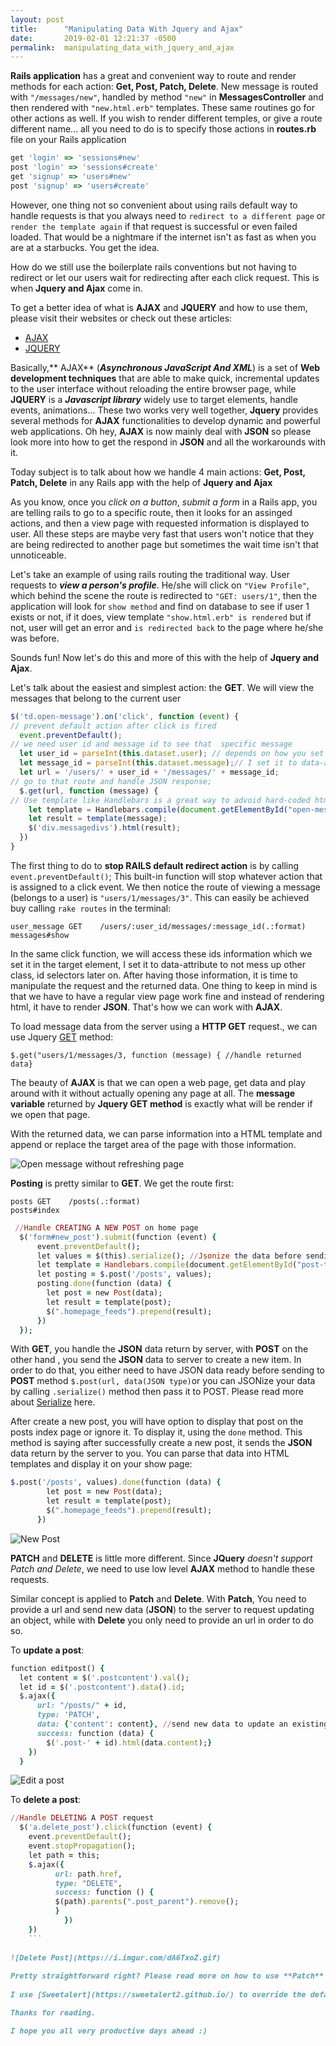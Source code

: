 ```yaml
---
layout: post
title:      "Manipulating Data With Jquery and Ajax"
date:       2019-02-01 12:21:37 -0500
permalink:  manipulating_data_with_jquery_and_ajax
---
```



**Rails application** has a great and convenient way to route and render methods for each action: **Get, Post, Patch, Delete**. New message is routed with `"/messages/new"`, handled by method `"new"` in **MessagesController** and then rendered with `"new.html.erb"` templates. These same routines go for other actions as well. If you wish to render different temples, or give a route different name... all you need to do is to specify those actions in **routes.rb** file on your Rails application

```ruby
get 'login' => 'sessions#new'
post 'login' => 'sessions#create'
get 'signup' => 'users#new'
post 'signup' => 'users#create'
```	
	
However, one thing not so convenient about using rails default way to handle requests is that you always need to `redirect to a different page` or `render the template again` if that request is successful or even failed loaded. That would be a nightmare if  the internet isn't as fast as when you are at a starbucks. You get the idea. 

How do we still use the boilerplate rails conventions but not having to redirect or let our users wait for redirecting after each click request. This is when **Jquery and Ajax** come in.


To get a better idea of what is **AJAX** and **JQUERY** and how to use them, please visit their websites or check out these articles:

* [AJAX](https://developer.mozilla.org/en-US/docs/Web/Guide/AJAX)
* [JQUERY](https://jquery.com/)

Basically,** AJAX** (***Asynchronous JavaScript And XML***) is a set of **Web development techniques** that are able to make quick, incremental updates to the user interface without reloading the entire browser page, while **JQUERY** is a ***Javascript library*** widely use to target elements, handle events, animations... These two works very well together, **Jquery** provides several methods for **AJAX** functionalities to develop dynamic and powerful web applications. Oh hey, **AJAX** is now mainly deal with **JSON** so please look more into how to get the respond in **JSON** and all the workarounds with it.

Today subject is to talk about how we handle 4 main actions: **Get, Post, Patch, Delete** in any Rails app with the help of **Jquery and Ajax**


As you know, once you *click on a button*, *submit a form* in a Rails app, you are telling rails to go to a specific route, then it looks for an assinged actions, and then a view page with requested information is displayed to user. All these steps are maybe very fast that users won't notice that they are being redirected to another page but sometimes the wait time isn't that unnoticeable. 

Let's take an example of using rails routing the traditional way. User requests to ***view a person's profile***. He/she will click on `"View Profile"`, which behind the scene the route is redirected to `"GET: users/1"`, then the application will look for `show method` and find on database to see if user 1 exists or not, if it does, view template `"show.html.erb" is rendered` but if not, user will get an error and `is redirected back` to the page where he/she was before. 


Sounds fun! Now let's do this and more of this with the help of **Jquery and Ajax**. 

Let's talk about the easiest and simplest action: the **GET**. We will view the messages that belong to the current user

```javascript
$('td.open-message').on('click', function (event) {
// prevent default action after click is fired
  event.preventDefault();
// we need user id and message id to see that  specific message
  let user_id = parseInt(this.dataset.user); // depends on how you set these information
  let message_id = parseInt(this.dataset.message);// I set it to data-attribute to not mess up with css and id targets
  let url = '/users/' + user_id + '/messages/' + message_id;
// go to that route and handle JSON response;
  $.get(url, function (message) {
// Use template like Handlebars is a great way to advoid hard-coded html chunk of code.
    let template = Handlebars.compile(document.getElementById("open-message-template").innerHTML);
    let result = template(message);
    $('div.messagedivs').html(result);
  })
}
```

The first thing to do to **stop RAILS default redirect action** is by calling `event.preventDefault()`; This built-in function will stop whatever action that is assigned to a click event. We then notice the route of viewing a message (belongs to a user) is `"users/1/messages/3"`. This can easily be achieved buy calling `rake routes` in the terminal:

`user_message GET    /users/:user_id/messages/:message_id(.:format)                                messages#show`

In the same click function, we will access these ids information which we set it in the target element, I set it to data-attribute to not mess up other class, id selectors later on. After having those information, it is time to manipulate the request and the returned data. One thing to keep in mind is that we have to have a regular view page work fine and instead of rendering html, it have to render **JSON**. That's how we can work with **AJAX**.

To load message data from the server using a **HTTP GET** request., we can use Jquery [GET](https://api.jquery.com/jquery.get/) method:

`$.get("users/1/messages/3, function (message) { //handle returned data}`


The beauty of **AJAX** is that we can open a web page, get data and play around with it without actually opening any page at all. The **message variable** returned by **Jquery GET method** is exactly what will be render if we open that page.

With the returned data, we can parse information into a HTML template and append or replace the target area of the page with those information. 

![Open message without refreshing page](https://i.imgur.com/ctdmCqE.gif)


**Posting** is pretty similar to **GET**. We get the route first:

`posts GET    /posts(.:format)                                            posts#index`

```ruby
 //Handle CREATING A NEW POST on home page
  $('form#new_post').submit(function (event) {
      event.preventDefault();
      let values = $(this).serialize(); //Jsonize the data before sending it to POST method
      let template = Handlebars.compile(document.getElementById("post-template").innerHTML)
      let posting = $.post('/posts', values);
      posting.done(function (data) {
        let post = new Post(data);
        let result = template(post);
        $(".homepage_feeds").prepend(result);
      })
  });
```

With **GET**, you handle the **JSON** data return by server, with **POST** on the other hand , you send the **JSON** data to server to create a new item. In order to do that, you either need to have JSON data ready before sending to **POST** method `$.post(url, data(JSON type)`or you can JSONize your data by calling `.serialize()` method then pass it to POST.  Please read more about [Serialize](https://api.jquery.com/serialize/) here. 

After create a new post, you will have option to display that post on the posts index page or ignore it. To display it, using the `done` method. This method is saying after successfully create a new post,  it sends the **JSON** data return by the server to you. You can parse that data into HTML templates and display it on your show page: 

```ruby
$.post('/posts', values).done(function (data) {
        let post = new Post(data);
        let result = template(post);
        $(".homepage_feeds").prepend(result);
      })
```

![New Post](https://i.imgur.com/gMskqBQ.gif)

**PATCH** and **DELETE** is little more different. Since **JQuery** *doesn't support Patch and Delete*, we need to use low level **AJAX** method to handle these requests.

Similar concept is applied to **Patch** and **Delete**. With **Patch**, You need to provide a url and send new data (**JSON**) to the server to request updating an object, while with **Delete** you only need to provide an url in order to do so.

To **update a post**:

```ruby
function editpost() {
  let content = $('.postcontent').val();
  let id = $('.postcontent').data().id;
  $.ajax({
      url: "/posts/" + id,
      type: 'PATCH',
      data: {'content': content}, //send new data to update an existing post
      success: function (data) {
        $('.post-' + id).html(data.content);}
    })
  }
```

![Edit a post](https://i.imgur.com/8iYhV4z.gif)

To **delete a post**:

```ruby
//Handle DELETING A POST request 
  $('a.delete_post').click(function (event) {
    event.preventDefault();
    event.stopPropagation();
    let path = this;
    $.ajax({
          url: path.href,
          type: "DELETE",
          success: function () {
          $(path).parents(".post_parent").remove();
          }
			})
    })
	```
	
![Delete Post](https://i.imgur.com/dA6TxoZ.gif)
	
Pretty straightforward right? Please read more on how to use **Patch** and **Delete** with **Ajax** because it can be more complecated depends on each situation.
	
I use [Sweetalert](https://sweetalert2.github.io/) to override the default **data-confirm** option of a web page. It is a very nice touch to improve the user interface of a Rails Application. Please check out my github repository for this [WETEXT social application project](https://github.com/nhinhdao/wetext-friends-talk-project) to see how I implemented it. 

Thanks for reading.

I hope you all very productive days ahead :)
	
	
